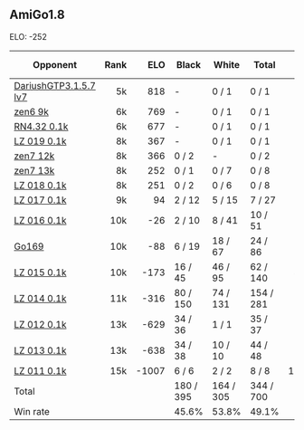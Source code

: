 ## AmiGo1.8 ##

ELO: -252

Opponent | Rank | ELO | Black | White | Total | Win rate
---------|-----:|----:|-------|-------|-------|-------:
[DariushGTP3.1.5.7 lv7](DariushGTP3.1.5.7%20lv7.md) | 5k | 818 | - | 0 / 1 | 0 / 1 | 0.0%
[zen6 9k](zen6%209k.md) | 6k | 769 | - | 0 / 1 | 0 / 1 | 0.0%
[RN4.32 0.1k](RN4.32%200.1k.md) | 6k | 677 | - | 0 / 1 | 0 / 1 | 0.0%
[LZ 019 0.1k](LZ%20019%200.1k.md) | 8k | 367 | - | 0 / 1 | 0 / 1 | 0.0%
[zen7 12k](zen7%2012k.md) | 8k | 366 | 0 / 2 | - | 0 / 2 | 0.0%
[zen7 13k](zen7%2013k.md) | 8k | 252 | 0 / 1 | 0 / 7 | 0 / 8 | 0.0%
[LZ 018 0.1k](LZ%20018%200.1k.md) | 8k | 251 | 0 / 2 | 0 / 6 | 0 / 8 | 0.0%
[LZ 017 0.1k](LZ%20017%200.1k.md) | 9k | 94 | 2 / 12 | 5 / 15 | 7 / 27 | 25.9%
[LZ 016 0.1k](LZ%20016%200.1k.md) | 10k | -26 | 2 / 10 | 8 / 41 | 10 / 51 | 19.6%
[Go169](Go169.md) | 10k | -88 | 6 / 19 | 18 / 67 | 24 / 86 | 27.9%
[LZ 015 0.1k](LZ%20015%200.1k.md) | 10k | -173 | 16 / 45 | 46 / 95 | 62 / 140 | 44.3%
[LZ 014 0.1k](LZ%20014%200.1k.md) | 11k | -316 | 80 / 150 | 74 / 131 | 154 / 281 | 54.8%
[LZ 012 0.1k](LZ%20012%200.1k.md) | 13k | -629 | 34 / 36 | 1 / 1 | 35 / 37 | 94.6%
[LZ 013 0.1k](LZ%20013%200.1k.md) | 13k | -638 | 34 / 38 | 10 / 10 | 44 / 48 | 91.7%
[LZ 011 0.1k](LZ%20011%200.1k.md) | 15k | -1007 | 6 / 6 | 2 / 2 | 8 / 8 | 100.0%
Total | | | 180 / 395 | 164 / 305 | 344 / 700 | 
Win rate| | | 45.6% | 53.8% | 49.1% | 
